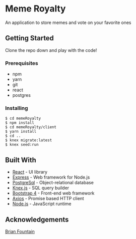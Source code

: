 # Meme Royalty

An application to store memes and vote on your favorite ones

## Getting Started

Clone the repo down and play with the code!

### Prerequisites

* npm
* yarn
* git
* react
* postgres

### Installing 

```
$ cd memeRoyalty
$ npm install 
$ cd memeRoyalty/client
$ yarn install
$ cd ..
$ knex migrate:latest 
$ knex seed:run

```


## Built With


* [React](https://reactjs.org/) - UI library
* [Express](https://expressjs.com/) - Web framework for Node.js
* [PostgreSql](https://www.postgresql.org/) - Object-relational database
* [Knex.js](https://knexjs.org/) - SQL query builder
* [Bootstrap 4](https://getbootstrap.com/) - Front-end web framework
* [Axios](https://github.com/axios/axios) - Promise based HTTP client
* [Node.js](https://nodejs.org/) - JavaScript runtime


## Acknowledgements

[Brian Fountain](https://github.com/Fountain/g79wd-react-express-template)